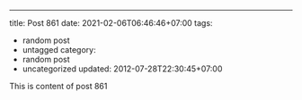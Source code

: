 ---
title: Post 861
date: 2021-02-06T06:46:46+07:00
tags:
  - random post
  - untagged
category:
  - random post
  - uncategorized
updated: 2012-07-28T22:30:45+07:00

This is content of post 861